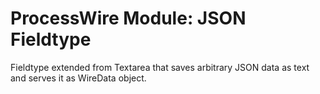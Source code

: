 # ProcessWire Module: JSON Fieldtype

Fieldtype extended from Textarea that saves arbitrary JSON data as text and serves it as WireData object.